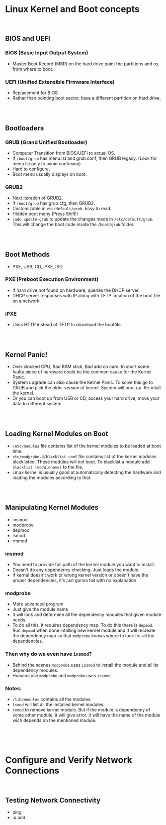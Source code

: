 # Linux Kernel and Boot concepts

<br>

## BIOS and UEFI

### BIOS (Basic Input Output System)
- Master Boot Record (MBR) on the hard drive point the partitions and os, from where to boot.

### UEFI (Unified Extensible Firmware Interface)
- Replacement for BIOS 
- Rather than pointing boot sector, have a different partition on hard drive. 
##
<br>

## Bootloaders

### GRUB (Grand Unified Bootloader)
- Computer Transition from BIOS/UEFI to actual OS. 
- If `/boot/grub` has menu.lst and grub.conf, then GRUB legacy. (Look for menu.lst only to avoid confusion)
- Hard to configure.
- Boot menu usually displays on boot.

### GRUB2
- Next iteration of GRUB2.
- If `/boot/grub` has grub.cfg, then GRUB2. 
- Customizable in `etc/default/grub`. Easy to read.
- Hidden boot meny (Press Shift!)
- `sudo update-grub` to update the changes made in `/etc/default/grub`. This will change the boot code inside the `/boot/grub` folder.
##
<br>

## Boot Methods
- PXE, USB, CD, iPXE, ISO

### PXE (Preboot Execution Environment)
- If hard drive not found on hardware, queries the DHCP server.
- DHCP server responses with IP along with TFTP location of the boot file on a network.
### iPXE 
- Uses HTTP instead of TFTP to download the bootfile.
##
<br>

## Kernel Panic!

- Over clocked CPU, Bad RAM stick, Bad add on card. In short some faulty piece of hardware could be the common cause for the Kernel Panic.
- System upgrade can also cause the Kernel Panic. To solve this go to GRUB and pick the older version of kernel. System will boot up. Re-intall the kernel.
- Or you can boot up from USB or CD, access your hard drive, move your data to different system.
##
<br>

## Loading Kernel Modules on Boot
 - `/etc/modules` file contains list of the kernel modules to be loaded at boot time. 
 - `etc/modprobe.d/blacklist.conf` file contains list of the kernel modules blacklisted. These modules will not boot. To blacklist a module add `blacklist [modulename]` to the file.
 - Linux kernel is usually good at automatically detecting the hardware and loading the modules according to that.
##
<br>

## Manipulating Kernel Modules

- insmod
- modprobe
- depmod
- lsmod
- rmmod

### insmod
 - You need to provide full path of the kernel module you want to install.
 - Doesn't do any dependency checking. Just loads the module.
 - If kernel doesn't work or wrong kernel version or doesn't have the proper dependencies, it's just gonna fail with no explanation.

 ### modprobe
 - More advanced program
 - Just give the module name
 - It will look and determine all the dependency modules that given module needs.
 - To do all this, it requires dependency map. To do this there is `depmod`. Run `depmod` when done intalling new kernel module and it will recreate the dependency map so that `modprobe` knows where to look for all the dependencies.

 ### Then why do we even have `insmod`?
 - Behind the scenes `modprobe` uses `insmod` to install the module and all its dependency modules.
 - Humans use `modprobe` and `modprobe` uses `insmod`.

 ### Notes:  
 - `/lib/modules` contains all the modules.
 - `lsmod` will list all the installed kernel modules.
 - `rmmod` to remove kernel module. But if the module is dependency of some other module, it will give error. It will have the name of the module wich depends on the mentioned module.
## 
<br><br>

# Configure and Verify Network Connections
<br>

## Testing Network Connectivity
- ping
- ip add